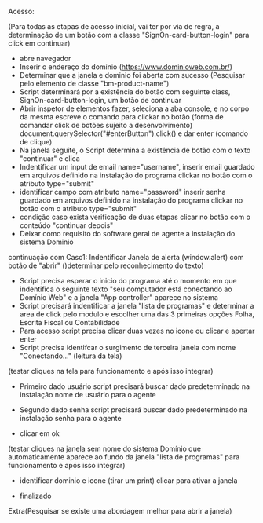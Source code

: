 Acesso:

(Para todas as etapas de acesso inicial, vai ter por via de regra, a determinação de um botão com a classe "SignOn-card-button-login" para click em continuar)

- abre navegador
- Inserir o endereço do dominio (https://www.dominioweb.com.br/)
- Determinar que a janela e dominio foi aberta com sucesso (Pesquisar pelo elemento de classe "bm-product-name")
- Script determinará por a existência do botão com seguinte class, SignOn-card-button-login, um botão de continuar
- Abrir inspetor de elementos fazer, seleciona a aba console, e no corpo da mesma escreve o comando para clickar no botão (forma de comandar click de botões sujeito a desenvolvimento) document.querySelector("#enterButton").click() e dar enter (comando de clique)
- Na janela seguite, o Script determina a existência de botão com o texto "continuar" e clica
- Indentificar um input de email name="username", inserir email guardado em arquivos definido na instalação do programa
  clickar no botão com o atributo type="submit"
- identificar campo com atributo name="password" inserir senha guardado em arquivos definido na instalação do programa
  clickar no botão com o atributo type="submit"
- condição caso exista verificação de duas etapas clicar no botão com o conteúdo "continuar depois"
- Deixar como requisito do software geral de agente a instalação do sistema Dominio

continuação com Caso1: Indentificar Janela de alerta (window.alert) com botão de "abrir" ()determinar pelo reconhecimento do texto)

- Script precisa esperar o inicio do programa até o momento em que indentifica o seguinte texto "seu computador está conectando ao Domínio Web" e a janela "App controller" aparece no sistema
- Script precisará indentificar a janela "lista de programas" e determinar a area de click pelo modulo e escolher uma das 3 primeiras opções Folha, Escrita Fiscal ou Contabilidade
- Para acesso script precisa clicar duas vezes no icone ou clicar e apertar enter
- Script precisa identifcar o surgimento de terceira janela com nome "Conectando..."
  (leitura da tela)

(testar cliques na tela para funcionamento e após isso integrar)

- Primeiro dado usuário script precisará buscar dado predeterminado na instalação nome de usuário para o agente

- Segundo dado senha script precisará buscar dado predeterminado na instalação senha para o agente

- clicar em ok

(testar cliques na janela sem nome do sistema Domínio que automaticamente aparece ao fundo da janela "lista de programas" para funcionamento e após isso integrar)

- identificar dominio e icone (tirar um print) clicar para ativar a janela

- finalizado

Extra(Pesquisar se existe uma abordagem melhor para abrir a janela)
